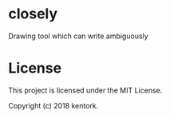 # closely

Drawing tool which can write ambiguously

# License

This project is licensed under the MIT License.

Copyright (c) 2018 kentork.

